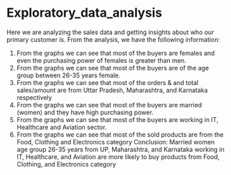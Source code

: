 # Exploratory_data_analysis

Here we are analyzing the sales data and getting insights about who our primary customer is.
From the analysis, we have the following information:
1. From the graphs we can see that most of the buyers are females and even the purchasing power of females is greater than men.
2. From the graphs we can see that most of the buyers are of the age group between 26-35 years female.
3. From the graphs we can see that most of the orders & and total sales/amount are from Uttar Pradesh, Maharashtra, and Karnataka respectively
4. From the graphs we can see that most of the buyers are married (women) and they have high purchasing power.
5. From the graphs we can see that most of the buyers are working in IT, Healthcare and Aviation sector.
6. From the graphs we can see that most of the sold products are from the Food, Clothing and Electronics category
Conclusion:
Married women age group 26-35 years from UP, Maharashtra, and Karnataka working in IT, Healthcare, and Aviation are more likely to buy products from Food, Clothing, and Electronics category
